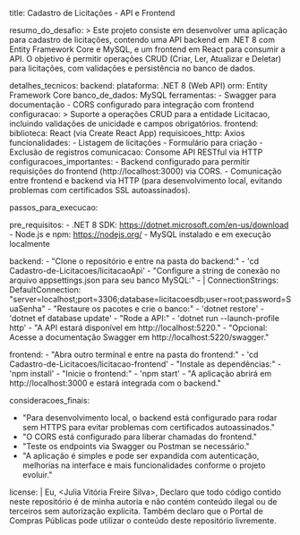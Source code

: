 title: Cadastro de Licitações - API e Frontend

resumo_do_desafio: >
  Este projeto consiste em desenvolver uma aplicação para cadastro de licitações,
  contendo uma API backend em .NET 8 com Entity Framework Core e MySQL,
  e um frontend em React para consumir a API. O objetivo é permitir operações CRUD
  (Criar, Ler, Atualizar e Deletar) para licitações, com validações e persistência no banco de dados.

detalhes_tecnicos:
  backend:
    plataforma: .NET 8 (Web API)
    orm: Entity Framework Core
    banco_de_dados: MySQL
    ferramentas:
      - Swagger para documentação
      - CORS configurado para integração com frontend
    configuracao: >
      Suporte a operações CRUD para a entidade Licitacao,
      incluindo validações de unicidade e campos obrigatórios.
  frontend:
    biblioteca: React (via Create React App)
    requisicoes_http: Axios
    funcionalidades:
      - Listagem de licitações
      - Formulário para criação
      - Exclusão de registros
    comunicacao: Consome API RESTful via HTTP
  configuracoes_importantes:
    - Backend configurado para permitir requisições do frontend (http://localhost:3000) via CORS.
    - Comunicação entre frontend e backend via HTTP (para desenvolvimento local, evitando problemas com certificados SSL autoassinados).

passos_para_execucao:

  pre_requisitos:
    - .NET 8 SDK: https://dotnet.microsoft.com/en-us/download
    - Node.js e npm: https://nodejs.org/
    - MySQL instalado e em execução localmente

  backend:
    - "Clone o repositório e entre na pasta do backend:"
    - 'cd Cadastro-de-Licitacoes/licitacaoApi'
    - "Configure a string de conexão no arquivo appsettings.json para seu banco MySQL:"
    - |
      ConnectionStrings:
        DefaultConnection: "server=localhost;port=3306;database=licitacoesdb;user=root;password=SuaSenha"
    - "Restaure os pacotes e crie o banco:"
    - 'dotnet restore'
    - 'dotnet ef database update'
    - "Rode a API:"
    - 'dotnet run --launch-profile http'
    - "A API estará disponível em http://localhost:5220."
    - "Opcional: Acesse a documentação Swagger em http://localhost:5220/swagger."

  frontend:
    - "Abra outro terminal e entre na pasta do frontend:"
    - 'cd Cadastro-de-Licitacoes/licitacao-frontend'
    - "Instale as dependências:"
    - 'npm install'
    - "Inicie o frontend:"
    - 'npm start'
    - "A aplicação abrirá em http://localhost:3000 e estará integrada com o backend."

consideracoes_finais:
  - "Para desenvolvimento local, o backend está configurado para rodar sem HTTPS para evitar problemas com certificados autoassinados."
  - "O CORS está configurado para liberar chamadas do frontend."
  - "Teste os endpoints via Swagger ou Postman se necessário."
  - "A aplicação é simples e pode ser expandida com autenticação, melhorias na interface e mais funcionalidades conforme o projeto evoluir."

license: |
  Eu, <Julia Vitória Freire Silva>,
  Declaro que todo código contido neste repositório é de minha autoria e não contém conteúdo ilegal ou de terceiros sem autorização explícita.
  Também declaro que o Portal de Compras Públicas pode utilizar o conteúdo deste repositório livremente.
